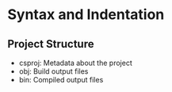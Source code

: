 # Syntax and Indentation

## Project Structure

- csproj: Metadata about the project
- obj: Build output files
- bin: Compiled output files
